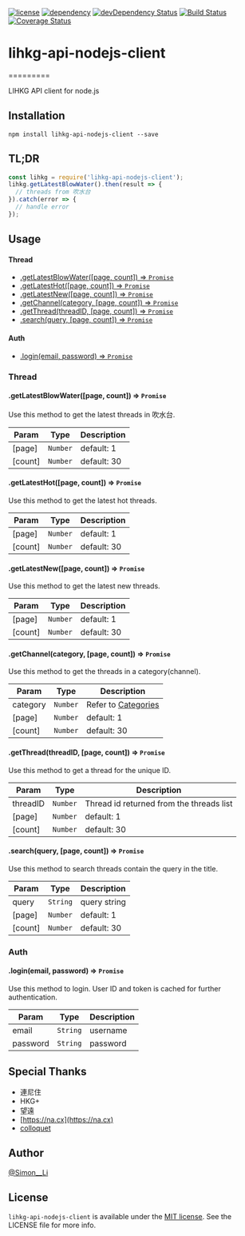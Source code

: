 [![license](https://img.shields.io/badge/license-MIT-blue.svg)](https://img.shields.io/badge/license-MIT-blue.svg)
[![dependency](https://david-dm.org/siutsin/lihkg-api-nodejs-client.svg)](https://david-dm.org/siutsin/lihkg-api-nodejs-client.svg)
[![devDependency Status](https://david-dm.org/siutsin/lihkg-api-nodejs-client/dev-status.svg)](https://david-dm.org/siutsin/lihkg-api-nodejs-client#info=devDependencies)
[![Build Status](https://travis-ci.org/siutsin/lihkg-api-nodejs-client.svg?branch=master)](https://travis-ci.org/siutsin/lihkg-api-nodejs-client)
[![Coverage Status](https://coveralls.io/repos/github/siutsin/lihkg-api-nodejs-client/badge.svg)](https://coveralls.io/github/siutsin/lihkg-api-nodejs-client)

# lihkg-api-nodejs-client
=========

LIHKG API client for node.js

## Installation

```
npm install lihkg-api-nodejs-client --save
```

## TL;DR

```javascript
const lihkg = require('lihkg-api-nodejs-client');
lihkg.getLatestBlowWater().then(result => {
  // threads from 吹水台
}).catch(error => {
  // handle error
});
```

## Usage

#### Thread

* [.getLatestBlowWater([page, count]) ⇒ `Promise`](#thread.getLatestBlowWater)
* [.getLatestHot([page, count]) ⇒ `Promise`](#thread.getLatestHot)
* [.getLatestNew([page, count]) ⇒ `Promise`](#thread.getLatestNew)
* [.getChannel(category, [page, count]) ⇒ `Promise`](#thread.getChannel)
* [.getThread(threadID, [page, count]) ⇒ `Promise`](#thread.getThread)
* [.search(query, [page, count]) ⇒ `Promise`](#thread.search)

#### Auth

* [.login(email, password) ⇒ `Promise`](#auth.login)

### Thread

<a name="thread.getLatestBlowWater"></a>

#### .getLatestBlowWater([page, count]) ⇒ `Promise`
Use this method to get the latest threads in 吹水台.

| Param | Type | Description |
| --- | --- | --- |
| [page] | `Number` | default: 1 |
| [count] | `Number` | default: 30 |

<a name="thread.getLatestHot"></a>

#### .getLatestHot([page, count]) ⇒ `Promise`
Use this method to get the latest hot threads.

| Param | Type | Description |
| --- | --- | --- |
| [page] | `Number` | default: 1 |
| [count] | `Number` | default: 30 |

<a name="thread.getLatestNew"></a>

#### .getLatestNew([page, count]) ⇒ `Promise`
Use this method to get the latest new threads.

| Param | Type | Description |
| --- | --- | --- |
| [page] | `Number` | default: 1 |
| [count] | `Number` | default: 30 |

<a name="thread.getChannel"></a>

#### .getChannel(category, [page, count]) ⇒ `Promise`
Use this method to get the threads in a category(channel).

| Param | Type | Description |
| --- | --- | --- |
| category | `Number` | Refer to [Categories](https://github.com/siutsin/lihkg-api-nodejs-client/blob/master/lib/constants.js) |
| [page] | `Number` | default: 1 |
| [count] | `Number` | default: 30 |

<a name="thread.getThread"></a>

#### .getThread(threadID, [page, count]) ⇒ `Promise`
Use this method to get a thread for the unique ID.

| Param | Type | Description |
| --- | --- | --- |
| threadID | `Number` | Thread id returned from the threads list |
| [page] | `Number` | default: 1 |
| [count] | `Number` | default: 30 |

<a name="thread.search"></a>

#### .search(query, [page, count]) ⇒ `Promise`
Use this method to search threads contain the query in the title.

| Param | Type | Description |
| --- | --- | --- |
| query | `String` | query string |
| [page] | `Number` | default: 1 |
| [count] | `Number` | default: 30 |

### Auth

<a name="auth.login"></a>

#### .login(email, password) ⇒ `Promise`
Use this method to login. User ID and token is cached for further authentication.

| Param | Type | Description |
| --- | --- | --- |
| email | `String` | username |
| password | `String` | password |

## Special Thanks

- 連尼住
- HKG+
- 望遠
- [https://na.cx](https://na.cx)
- [colloquet](https://github.com/colloquet)

## Author

[@Simon__Li](https://twitter.com/Simon__LI)

## License

`lihkg-api-nodejs-client` is available under the [MIT license](http://siutsin.mit-license.org). See the LICENSE file for more info.
